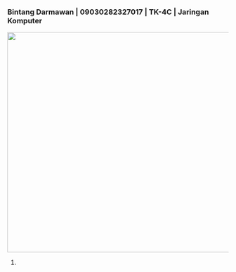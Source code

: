 ### Bintang Darmawan | 09030282327017 | TK-4C | Jaringan Komputer


<img src="https://github.com/user-attachments/assets/2fc86f28-aaf4-4b07-8080-b0f4fafd4aee" width="800" height="500" />

1.

